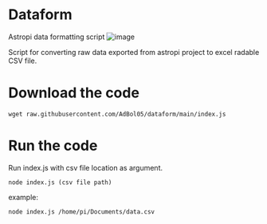 # Dataform
Astropi data formatting script
![image](https://user-images.githubusercontent.com/98588523/152417709-2008e586-28c6-4f2a-9e84-af8307ac01b9.png)

Script for converting raw data exported from astropi project to excel radable CSV file.

# Download the code
    wget raw.githubusercontent.com/AdBol05/dataform/main/index.js 


# Run the code
Run index.js with csv file location as argument.

    node index.js (csv file path)


example:

    node index.js /home/pi/Documents/data.csv
